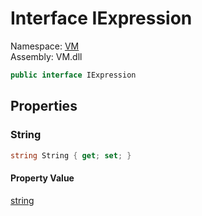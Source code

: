 # Interface IExpression

Namespace: [VM](VM.md)  
Assembly: VM.dll  

```csharp
public interface IExpression
```

## Properties

### String

```csharp
string String { get; set; }
```

#### Property Value

 [string](https://learn.microsoft.com/dotnet/api/system.string)


